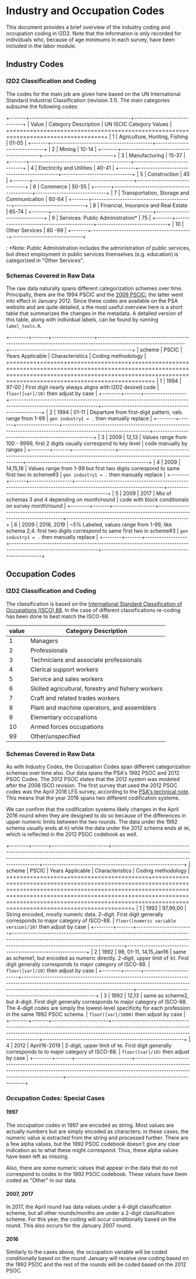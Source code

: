 # Industry and Occupation Codes

This document provides a brief overview of the industry coding and occupation coding in I2D2. Note that the information is only recorded for individuals who, because of age minimums in each survey, have been included in the labor module.

## Industry Codes

### I2D2 Classification and Coding

The codes for the main job are given here based on the UN International Standard Industrial Classification (revision 3.1). The main categories subsume the following codes:

+-------+-------------------------------------------+------------------------------+
| Value | Category Description                      | UN ISCIC Category Values     |
+=======+===========================================+==============================+
| 1     | Agriculture, Hunting, Fishing             | 01-05                        |
+-------+-------------------------------------------+------------------------------+
| 2     | Mining                                    | 10-14                        |
+-------+-------------------------------------------+------------------------------+
| 3     | Manufacturing                             | 15-37                        |
+-------+-------------------------------------------+------------------------------+
| 4     | Electricity and Utilities                 | 40-41                        |
+-------+-------------------------------------------+------------------------------+
| 5     | Construction                              | 45                           |
+-------+-------------------------------------------+------------------------------+
| 6     | Commerce                                  | 50-55                        |
+-------+-------------------------------------------+------------------------------+
| 7     | Transportation, Storage and Communication | 60-64                        |
+-------+-------------------------------------------+------------------------------+
| 8     | Financial, Insurance and Real Estate      | 65-74                        |
+-------+-------------------------------------------+------------------------------+
| 9     | Services: Public Administration\*         | 75                           |
+-------+-------------------------------------------+------------------------------+
| 10    | Other Services                            | 80 -99                       |
+-------+-------------------------------------------+------------------------------+

: \*Note: Public Administration includes the administration of public services, but direct employment in public services themselves (e.g. education) is categorized in "Other Services".

### Schemas Covered in Raw Data

The raw data naturally spans different categorization schemes over time. Principally, there are the 1994 PSCIC and the [2009 PSCIC](http://psa.gov.ph/content/philippine-standard-industrial-classification-psic); the latter went into effect in January 2012. Since these codes are available on the PSA website and are quite detailed, a the most useful overview here is a short table that summarizes the changes in the metadata. A detailed version of this table, along with individual labels, can be found by running `label_tools.R`.

+--------+-------+------------------+-------------------------------------------------------------------------------------------------------------------+----------------------------------------------------+
| scheme | PSCIC | Years Applicable | Characteristics                                                                                                   | Coding methodology                                 |
+========+=======+==================+===================================================================================================================+====================================================+
| 1      | 1994  | 97-00            | First digit nearly always aligns with I2D2 desired code                                                           | `floor([var]/10)` then adjust by case              |
+--------+-------+------------------+-------------------------------------------------------------------------------------------------------------------+----------------------------------------------------+
| 2      | 1994  | 01-11            | Departure from first-digit pattern, vals range from 1-99                                                          | `gen industry1 = .` then manually replace          |
+--------+-------+------------------+-------------------------------------------------------------------------------------------------------------------+----------------------------------------------------+
| 3      | 2009  | 12,13            | Values range from 100 - 9999, first 2 digits usually correspond to key level                                      | code manually by ranges                            |
+--------+-------+------------------+-------------------------------------------------------------------------------------------------------------------+----------------------------------------------------+
| 4      | 2009  | 14,15,16         | Values range from 1-99 but first two digits correspond to same first two in scheme\#3                             | `gen industry1 = .` then manually replace          |
+--------+-------+------------------+-------------------------------------------------------------------------------------------------------------------+----------------------------------------------------+
| 5      | 2009  | 2017             | Mix of schemas 3 and 4 depending on month/round                                                                   | code with block conditionals on survey month/round |
+--------+-------+------------------+-------------------------------------------------------------------------------------------------------------------+----------------------------------------------------+
| 6      | 2009  | 2018, 2019       | \~5% Labeled, values range from 1-99, like schema 2;4. first two digits correspond to same first two in scheme\#3 | `gen industry1 = .` then manually replace          |
+--------+-------+------------------+-------------------------------------------------------------------------------------------------------------------+----------------------------------------------------+

## Occupation Codes

### I2D2 Classification and Coding

The classification is based on the [International Standard Classification of Occupations (ISCO) 88](https://www.ilo.org/public/english/bureau/stat/isco/isco88/publ4.htm). In the case of different classifications re-coding has been done to best match the ISCO-88.

| value | Category Description                               |
|-------|----------------------------------------------------|
| 1     | Managers                                           |
| 2     | Professionals                                      |
| 3     | Technicians and associate professionals            |
| 4     | Clerical support workers                           |
| 5     | Service and sales workers                          |
| 6     | Skilled agricultural, forestry and fishery workers |
| 7     | Craft and related trades workers                   |
| 8     | Plant and machine operators, and assemblers        |
| 9     | Elementary occupations                             |
| 10    | Armed forces occupations                           |
| 99    | Other/unspecified                                  |

### Schemas Covered in Raw Data

As with Industry Codes, the Occupation Codes span different categorization schemas over time also. Our data spans the PSA's 1992 PSOC and 2012 PSOC Codes. The 2012 PSOC states that the 2012 system was modeled after the 2008 ISCO revision. The first survey that used the 2012 PSOC codes was the April 2016 LFS survey, according to the [PSA's technical note](https://psa.gov.ph/content/technical-notes-labor-force-survey-lfs). This means that the year 2016 spans two different codification systems.

We can confirm that the codification systems likely changes in the April 2016 round when they are designed to do so because of the differences in upper numeric limits between the two rounds. The data under the 1992 schema usually ends at `93` while the data under the 2012 schema ends at `96`, which is reflected in the 2012 PSOC codebook as well.

+--------+-------+------------------------+-----------------------------------------------------------------------------------------------------------------------------------------------------------------------------------------------------------+------------------------------------------------------------+
| scheme | PSCIC | Years Applicable       | Characteristics                                                                                                                                                                                           | Coding methodology                                         |
+========+=======+========================+===========================================================================================================================================================================================================+============================================================+
| 1      | 1992  | 97,99,00               | String encoded, mostly numeric data. 2-digit. First digit generally corresponds to major category of ISCO-88.                                                                                             | `floor([numeric variable version]/10)` then adjust by case |
+--------+-------+------------------------+-----------------------------------------------------------------------------------------------------------------------------------------------------------------------------------------------------------+------------------------------------------------------------+
| 2      | 1992  | 98, 01-11, 14,15,Jan16 | same as scheme1, but encoded as numeric directly. 2-digit, upper limit of `93`. First digit generally corresponds to major category of ISCO-88.                                                           | `floor([var]/10)` then adjust by case                      |
+--------+-------+------------------------+-----------------------------------------------------------------------------------------------------------------------------------------------------------------------------------------------------------+------------------------------------------------------------+
| 3      | 1992  | 12,13                  | same as scheme2, but 4-digit. First digit generally corresponds to major category of ISCO-88. The 4-digit codes are simply the lowest-level specificity for each profession in the same 1992 PSOC schema. | `floor([var]/1000)` then adjust by case                    |
+--------+-------+------------------------+-----------------------------------------------------------------------------------------------------------------------------------------------------------------------------------------------------------+------------------------------------------------------------+
| 4      | 2012  | April16-2019           | 2-digit, upper limit of `96`. First digit generally corresponds to to major category of ISCO-88.                                                                                                          | `floor([var]/10)` then adjust by case                      |
+--------+-------+------------------------+-----------------------------------------------------------------------------------------------------------------------------------------------------------------------------------------------------------+------------------------------------------------------------+

### Occupation Codes: Special Cases

#### 1997

The occupation codes in 1997 are encoded as string. Most values are actually numbers but are simply encoded as characters; in these cases, the numeric value is extracted from the string and processed further. There are a few alpha values, but the 1992 PSOC codebook doesn't give any clear indication as to what these might correspond. Thus, these alpha values have been left as missing.

Also, there are some numeric values that appear in the data that do not correspond to codes in the 1992 PSOC codebook. These values have been coded as "Other" in our data.

#### 2007, 2017

In 2017, the April round has data values under a 4-digit classification scheme, but all other rounds/months are under a 2-digit classification scheme. For this year, the coding will occur conditionally based on the round. This also occurs for the January 2007 round.

#### 2016

Similarly to the cases above, the occupation variable will be coded conditionally based on the round: January will receive one coding based on the 1992 PSOC and the rest of the rounds will be coded based on the 2012 PSOC.
